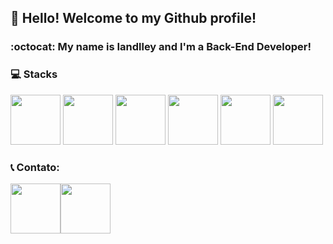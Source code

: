 ## 👋 Hello! Welcome to my Github profile!
### :octocat: My name is Iandlley and I'm a Back-End Developer!




### :computer: Stacks

<img src="https://cdn.jsdelivr.net/gh/devicons/devicon/icons/java/java-original-wordmark.svg" width="80" height="80"/> <img src="https://cdn.jsdelivr.net/gh/devicons/devicon/icons/javascript/javascript-original.svg" width="80" height="80"/> <img src="https://cdn.jsdelivr.net/gh/devicons/devicon/icons/html5/html5-original-wordmark.svg" width="80" height="80"/> <img src="https://cdn.jsdelivr.net/gh/devicons/devicon/icons/css3/css3-original-wordmark.svg" width="80" height="80"/> <img src="https://cdn.jsdelivr.net/gh/devicons/devicon/icons/mysql/mysql-original-wordmark.svg" width="80" height="80"/> <img src="https://cdn.jsdelivr.net/gh/devicons/devicon/icons/mongodb/mongodb-original-wordmark.svg" width="80" height="80"/>


### :telephone_receiver: Contato:

<div>
<a href="https://www.linkedin.com/in/iandlley-webdeveloper/" target="_blank"><img src="https://cdn.jsdelivr.net/gh/devicons/devicon/icons/linkedin/linkedin-original.svg" width="80" height="80" target="_blank"></a><a href="https://www.facebook.com/profile.php?id=100009538581015" target="_blank"><img src="<img src="https://cdn.jsdelivr.net/gh/devicons/devicon/icons/facebook/facebook-original.svg" width="80" height="80" target="_blank"></a>
  
  
</div>


